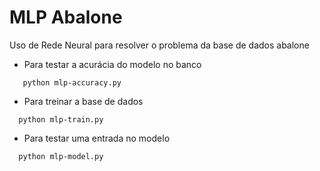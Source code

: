 # MLP Abalone
Uso de Rede Neural para resolver o problema da base de dados abalone

* Para testar a acurácia do modelo no banco
 
 ```shell
    python mlp-accuracy.py 
 ```
 
 * Para treinar a base de dados

```shell
  python mlp-train.py
```
* Para testar uma entrada no modelo

```shell
  python mlp-model.py
```
